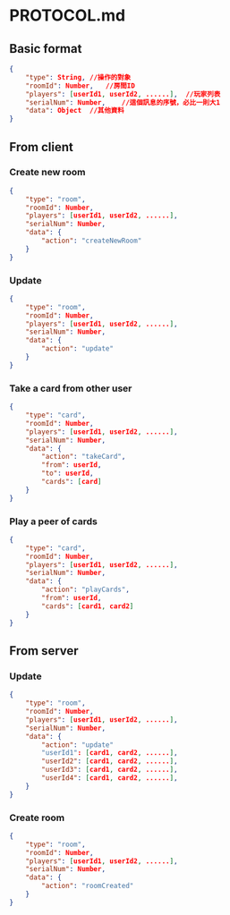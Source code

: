 # PROTOCOL.md #
## Basic format ##
```json
{
	"type": String,	//操作的對象
	"roomId": Number,	//房間ID
	"players": [userId1, userId2, ......],	//玩家列表
	"serialNum": Number,	//這個訊息的序號，必比一則大1
	"data": Object	//其他資料
}
```
## From client ##
### Create new room ###
```json
{
	"type": "room",
	"roomId": Number,
	"players": [userId1, userId2, ......],
	"serialNum": Number,
	"data": {
		"action": "createNewRoom"
	}
}
```
### Update ###
```json
{
	"type": "room",
	"roomId": Number,
	"players": [userId1, userId2, ......],
	"serialNum": Number,
	"data": {
		"action": "update"
	}
}
```
### Take a card from other user ###
```json
{
	"type": "card",
	"roomId": Number,
	"players": [userId1, userId2, ......],
	"serialNum": Number,
	"data": {
		"action": "takeCard",
		"from": userId,
		"to": userId,
		"cards": [card]
	}
}
```
### Play a peer of cards ###
```json
{
	"type": "card",
	"roomId": Number,
	"players": [userId1, userId2, ......],
	"serialNum": Number,
	"data": {
		"action": "playCards",
		"from": userId,
		"cards": [card1, card2]
	}
}
```
## From server ##
### Update ###
```json
{
	"type": "room",
	"roomId": Number,
	"players": [userId1, userId2, ......],
	"serialNum": Number,
	"data": {
		"action": "update"
		"userId1": [card1, card2, ......],
		"userId2": [card1, card2, ......],
		"userId3": [card1, card2, ......],
		"userId4": [card1, card2, ......],
	}
}
```
### Create room ###
```json
{
	"type": "room",
	"roomId": Number,
	"players": [userId1, userId2, ......],
	"serialNum": Number,
	"data": {
		"action": "roomCreated"
	}
}
```
